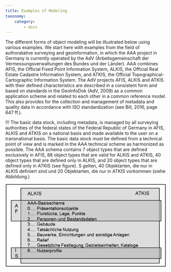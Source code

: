 ```yaml
---
title: Examples of Modeling
taxonomy:
    category:
        - docs
---
```

The different forms of object modeling will be illustrated below using various examples. We start here with examples from the field of authoratative surveying and geoinformation, in which the AAA project in Germany is currently operated by the AdV (Arbeitsgemeinschaft der Vermessungsverwaltungen des Bundes und der Länder). AAA combines AFIS, the Official Fixed Point Information System, ALKIS, the Official Real Estate Cadastre Information System, and ATKIS, the Official Topographical-Cartographic Information System. The AdV projects AFIS, ALKIS and ATKIS with their defined characteristics are described in a consistent form and based on standards in the GeoInfoDok (AdV, 2009) as a common application scheme and related to each other in a common reference model. This also provides for the collection and management of metadata and quality data in accordance with ISO standardization (see Bill, 2016, page 647 ff.).

!!! The basic data stock, including metadata, is managed by all surveying authorities of the federal states of the Federal Republic of Germany in AFIS, ALKIS and ATKIS on a national basis and made available to the user on a transnational basis. The basic data stock must be defined from a technical point of view and is marked in the AAA technical scheme as harmonized as possible. The AAA schema contains 7 object types that are defined exclusively in AFIS, 88 object types that are valid for ALKIS and ATKIS, 40 object types that are defined only in ALKIS, and 20 object types that are defined only in ATKIS (see figure).
S gelten, 40 Objektarten, die nur in ALKIS definiert sind und 20 Objektarten, die nur in ATKIS vorkommen (siehe Abbildung.)

![Object catalogue in AAA](GIS15.png)
